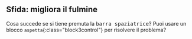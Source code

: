 ## Sfida: migliora il fulmine

Cosa succede se si tiene premuta la <kbd>barra spaziatrice</kbd>? Puoi usare un blocco `aspetta`{:class="block3control"} per risolvere il problema?